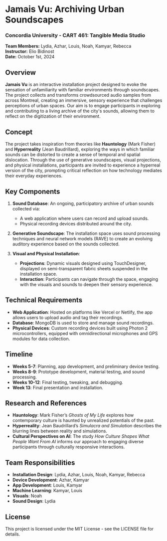 # Jamais Vu: Archiving Urban Soundscapes

### Concordia University - CART 461: Tangible Media Studio

**Team Members:** Lydia, Azhar, Louis, Noah, Kamyar, Rebecca  
**Instructor:** Elio Bidinost  
**Date:** October 1st, 2024

## Overview

**Jamais Vu** is an interactive installation project designed to evoke the sensation of unfamiliarity with familiar environments through soundscapes. The project collects and transforms crowdsourced audio samples from across Montreal, creating an immersive, sensory experience that challenges perceptions of urban spaces. Our aim is to engage participants in exploring and contributing to a living archive of the city's sounds, allowing them to reflect on the digitization of their environment.

## Concept

The project takes inspiration from theories like **Hauntology** (Mark Fisher) and **Hyperreality** (Jean Baudrillard), exploring the ways in which familiar sounds can be distorted to create a sense of temporal and spatial dislocation. Through the use of generative soundscapes, visual projections, and physical installations, participants are invited to experience a hyperreal version of the city, prompting critical reflection on how technology mediates their everyday experiences.

## Key Components

1. **Sound Database**: An ongoing, participatory archive of urban sounds collected via:
   - A web application where users can record and upload sounds.
   - Physical recording devices distributed around the city.

2. **Generative Soundscape**: The installation space uses sound processing techniques and neural network models (RAVE) to create an evolving auditory experience based on the sounds collected.

3. **Visual and Physical Installation**: 
   - **Projections**: Dynamic visuals designed using TouchDesigner, displayed on semi-transparent fabric sheets suspended in the installation space.
   - **Interaction**: Participants can navigate through the space, engaging with the visuals and sounds to deepen their sensory experience.

## Technical Requirements

- **Web Application**: Hosted on platforms like Vercel or Netlify, the app allows users to upload audio and tag their recordings.
- **Database**: MongoDB is used to store and manage sound recordings.
- **Physical Devices**: Custom recording devices built using Photon 2 microcontrollers, equipped with omnidirectional microphones and GPS modules for data collection.

## Timeline

- **Weeks 5-7**: Planning, app development, and preliminary device testing.
- **Weeks 8-9**: Prototype development, material testing, and sound processing.
- **Weeks 10-12**: Final testing, tweaking, and debugging.
- **Week 13**: Final presentation and installation.

## Research and References

- **Hauntology**: Mark Fisher’s *Ghosts of My Life* explores how contemporary culture is haunted by unrealized potentials of the past.
- **Hyperreality**: Jean Baudrillard’s *Simulacra and Simulation* describes the blurring lines between reality and simulations.
- **Cultural Perspectives on AI**: The study *How Culture Shapes What People Want From AI* informs our approach to engaging diverse participants through culturally responsive interactions.


## Team Responsibilities

- **Installation Design**: Lydia, Azhar, Louis, Noah, Kamyar, Rebecca
- **Device Development**: Azhar, Kamyar
- **App Development**: Louis, Kamyar
- **Machine Learning**: Kamyar, Louis
- **Visuals**: Noah
- **Sound Design**: Lydia

## License

This project is licensed under the MIT License - see the LICENSE file for details.


